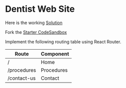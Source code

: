 
# Dentist Web Site

Here is the working [Solution](https://j2rkf.csb.app)

Fork the [Starter CodeSandbox](https://codesandbox.io/s/dentist-assignment-starter-scmqv)


Implement the following routing table using React Router.

| Route | Component        |
| --------- |  ------------- |
| /      | Home             |
| /procedures     | Procedures
| /contact-us   |    Contact   |
